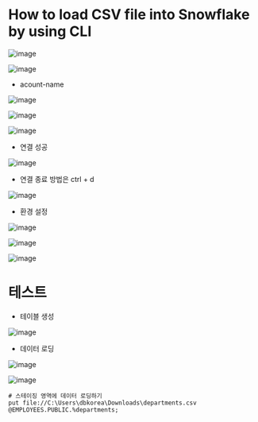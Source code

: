 # How to load CSV file into Snowflake by using CLI
![image](https://user-images.githubusercontent.com/102650331/172334596-09322bf6-e417-45b0-a945-7990e1220a16.png)

![image](https://user-images.githubusercontent.com/102650331/172335401-4b0b2d15-003a-4f5d-a445-d4f58bc97b32.png)

- acount-name

![image](https://user-images.githubusercontent.com/102650331/172337880-5280b3e0-9340-465c-bb99-fe48578511b0.png)

![image](https://user-images.githubusercontent.com/102650331/172336666-88d90c8b-1098-4c64-9813-fe6a6602883d.png)

![image](https://user-images.githubusercontent.com/102650331/172337401-3f3f77b9-82aa-4d96-9545-6b4042e18e82.png)

- 연결 성공

![image](https://user-images.githubusercontent.com/102650331/172338852-83ee5ed3-8f3d-40d2-b81b-2af6b84aecfe.png)

- 연결 종료 방법은 ctrl + d

![image](https://user-images.githubusercontent.com/102650331/172338960-abf9f135-e0f9-4d72-ba51-fb5cae82845c.png)


- 환경 설정

![image](https://user-images.githubusercontent.com/102650331/172339920-10ff75dd-9422-4a2f-b388-071a614f7900.png)

![image](https://user-images.githubusercontent.com/102650331/172340467-be6422b3-ba9f-4987-994c-3b40491bd542.png)

![image](https://user-images.githubusercontent.com/102650331/172342383-6bad5109-bf22-4e14-80da-5c7d5dc307ac.png)

# 테스트
- 테이블 생성

![image](https://user-images.githubusercontent.com/102650331/172343259-e9119cb3-bae4-4652-a8e9-1027f347db47.png)

- 데이터 로딩

![image](https://user-images.githubusercontent.com/102650331/172353621-381dfd06-5d82-494e-9ca4-4690e7f02644.png)

![image](https://user-images.githubusercontent.com/102650331/172354536-87b0c92e-8b39-428b-8c58-d9957c00e423.png)

```
# 스테이징 영역에 데이터 로딩하기
put file://C:\Users\dbkorea\Downloads\departments.csv @EMPLOYEES.PUBLIC.%departments;

```
